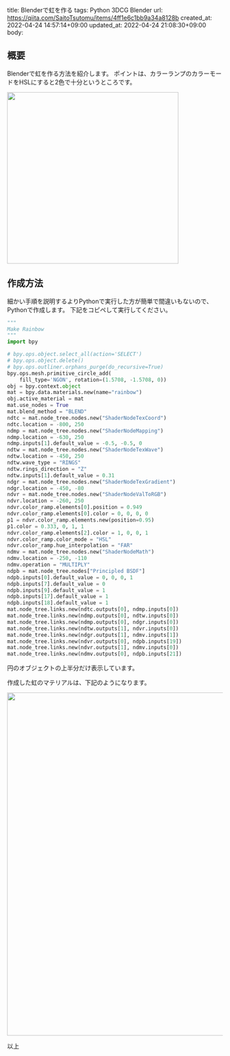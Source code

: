 title: Blenderで虹を作る
tags: Python 3DCG Blender
url: https://qiita.com/SaitoTsutomu/items/4ff1e6c1bb9a34a8128b
created_at: 2022-04-24 14:57:14+09:00
updated_at: 2022-04-24 21:08:30+09:00
body:

## 概要

Blenderで虹を作る方法を紹介します。
ポイントは、カラーランプのカラーモードをHSLにすると2色で十分というところです。

<img src="https://qiita-image-store.s3.ap-northeast-1.amazonaws.com/0/13955/37a047e1-0a3b-6112-7e63-44ed7e4ca2f1.jpeg" width="400">

## 作成方法

細かい手順を説明するよりPythonで実行した方が簡単で間違いもないので、Pythonで作成します。
下記をコピペして実行してください。

```py
"""
Make Rainbow
"""
import bpy

# bpy.ops.object.select_all(action='SELECT')
# bpy.ops.object.delete()
# bpy.ops.outliner.orphans_purge(do_recursive=True)
bpy.ops.mesh.primitive_circle_add(
    fill_type='NGON', rotation=(1.5708, -1.5708, 0))
obj = bpy.context.object
mat = bpy.data.materials.new(name="rainbow")
obj.active_material = mat
mat.use_nodes = True
mat.blend_method = "BLEND"
ndtc = mat.node_tree.nodes.new("ShaderNodeTexCoord")
ndtc.location = -800, 250
ndmp = mat.node_tree.nodes.new("ShaderNodeMapping")
ndmp.location = -630, 250
ndmp.inputs[1].default_value = -0.5, -0.5, 0
ndtw = mat.node_tree.nodes.new("ShaderNodeTexWave")
ndtw.location = -450, 250
ndtw.wave_type = "RINGS"
ndtw.rings_direction = "Z"
ndtw.inputs[1].default_value = 0.31
ndgr = mat.node_tree.nodes.new("ShaderNodeTexGradient")
ndgr.location = -450, -80
ndvr = mat.node_tree.nodes.new("ShaderNodeValToRGB")
ndvr.location = -260, 250
ndvr.color_ramp.elements[0].position = 0.949
ndvr.color_ramp.elements[0].color = 0, 0, 0, 0
p1 = ndvr.color_ramp.elements.new(position=0.95)
p1.color = 0.333, 0, 1, 1
ndvr.color_ramp.elements[2].color = 1, 0, 0, 1
ndvr.color_ramp.color_mode = "HSL"
ndvr.color_ramp.hue_interpolation = "FAR"
ndmv = mat.node_tree.nodes.new("ShaderNodeMath")
ndmv.location = -250, -110
ndmv.operation = "MULTIPLY"
ndpb = mat.node_tree.nodes["Principled BSDF"]
ndpb.inputs[0].default_value = 0, 0, 0, 1
ndpb.inputs[7].default_value = 0
ndpb.inputs[9].default_value = 1
ndpb.inputs[17].default_value = 1
ndpb.inputs[18].default_value = 1
mat.node_tree.links.new(ndtc.outputs[0], ndmp.inputs[0])
mat.node_tree.links.new(ndmp.outputs[0], ndtw.inputs[0])
mat.node_tree.links.new(ndmp.outputs[0], ndgr.inputs[0])
mat.node_tree.links.new(ndtw.outputs[1], ndvr.inputs[0])
mat.node_tree.links.new(ndgr.outputs[1], ndmv.inputs[1])
mat.node_tree.links.new(ndvr.outputs[0], ndpb.inputs[19])
mat.node_tree.links.new(ndvr.outputs[1], ndmv.inputs[0])
mat.node_tree.links.new(ndmv.outputs[0], ndpb.inputs[21])
```

円のオブジェクトの上半分だけ表示しています。

作成した虹のマテリアルは、下記のようになります。

<img src="https://qiita-image-store.s3.ap-northeast-1.amazonaws.com/0/13955/c9344652-6cb6-f05c-f175-8e529dd583ec.jpeg" width="800">

以上

